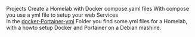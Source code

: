 Projects
Create a Homelab with Docker compose.yaml files
With compose you use a yml file to setup your web Services<br>
In the <a href="https://github.com/ElwinEhlers/docker-Portainer-yml">docker-Portainer-yml</a> Folder you find some.yml files for a Homelab,<br>
with a howto setup Docker and Portainer on a Debian mashine.

